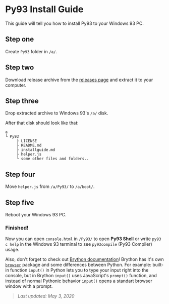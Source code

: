 # Py93 Install Guide

This guide will tell you how to install Py93 to your Windows 93 PC.

## Step one
Create `Py93` folder in `/a/`.

## Step two
Download release archive from the [releases page](https://github.com/hasha2982/Py93/releases) and extract it to your computer.
<!---
Copy this repository to your computer.

**Git:**
```
git clone https://github.com/hasha2982/Py93.git
```

**GitHub Desktop:**

* Open *GitHub Desktop*
* Go to *File* > *Clone repository* or press <kbd>Ctrl</kbd> <kbd>Shift</kbd> <kbd>O</kbd>
* Choose *URL* tab, then paste `https://github.com/hasha2982/Py93.git` to the text area below.
* Press *Clone* button.

**GitHub: (web)**
* Go to the [root of this repository](https://github.com/hasha2982/Py93).
* Click on the *Clone or download* button, then choose *Download ZIP*.
-->

## Step three

Drop extracted archive to Windows 93's `/a/` disk.

After that disk should look like that:
```
a
└ Py93
     ├ LICENSE
     ├ README.md
     ├ installguide.md
     ├ helper.js
     └ some other files and folders..
```

## Step four
Move `helper.js` from `/a/Py93/` to `/a/boot/`.

## Step five
Reboot your Windows 93 PC.

### **Finished!**

Now you can open `console.html` in `/Py93/` to open **Py93 Shell** or write `py93 c help` in the Windows 93 terminal to see `py93compile` (Py93 Compiler) usage.

Also, don't forget to check out [Brython documentation](https://brython.info/static_doc/en/intro.html?lang=en)!
Brython has it's own [`browser`](https://brython.info/static_doc/en/browser.html) package and some differences between Python.
For example: built-in function `input()` in Python lets you to type your input right into the console, but in Brython `input()` uses JavaScript's `prompt()` function, and instead of normal Pythonic behavior `input()` opens a standart browser window with a prompt.

> *Last updated: May 3, 2020*